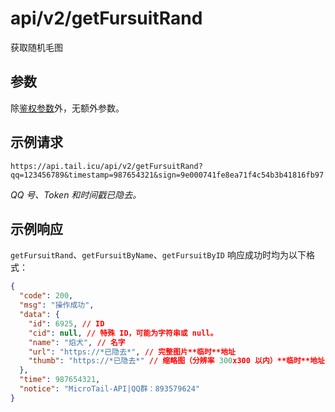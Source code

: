 # api/v2/getFursuitRand
获取随机毛图

## 参数
除[鉴权参数](/docs/misc/furbot/index#鉴权)外，无额外参数。

## 示例请求
```url
https://api.tail.icu/api/v2/getFursuitRand?qq=123456789&timestamp=987654321&sign=9e000741fe8ea71f4c54b3b41816fb97
```
*QQ 号、Token 和时间戳已隐去。*

## 示例响应
`getFursuitRand`、`getFursuitByName`、`getFursuitByID` 响应成功时均为以下格式：
```json
{
  "code": 200,
  "msg": "操作成功",
  "data": {
    "id": 6925, // ID
    "cid": null, // 特殊 ID，可能为字符串或 null。
    "name": "焰犬", // 名字
    "url": "https://*已隐去*", // 完整图片**临时**地址
    "thumb": "https://*已隐去*" // 缩略图（分辨率 300x300 以内）**临时**地址
  },
  "time": 987654321,
  "notice": "MicroTail-API|QQ群：893579624"
}
```

